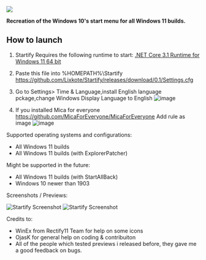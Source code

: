 <p align="left">
    <img src="https://raw.githubusercontent.com/Lixkote/Startify/master/logo.png">
</p>

**Recreation of the Windows 10's start menu for all Windows 11 builds.**

## How to launch

1. Startify Requires the following runtime to start:
[.NET Core 3.1 Runtime for Windows 11 64 bit](https://dotnet.microsoft.com/en-us/download/dotnet/thank-you/runtime-desktop-3.1.32-windows-x64-installer)

2. Paste this file into %HOMEPATH%\Startify\
https://github.com/Lixkote/Startify/releases/download/0.1/Settings.cfg

3. Go to Settings> Time & Language,install English language pckage,change Windows Display Language to English 
![image](https://github.com/user-attachments/assets/e77c1a40-c672-4cfd-9256-8f62016308c6)

4. If you installed Mica for everyone
https://github.com/MicaForEveryone/MicaForEveryone
Add rule as image
![image](https://github.com/user-attachments/assets/baed28f2-12fb-49bf-9f2b-7741c41b7943)


Supported operating systems and configurations:
- All Windows 11 builds
- All Windows 11 builds (with ExplorerPatcher)

Might be supported in the future:
- All Windows 11 builds (with StartAllBack)
- Windows 10 newer than 1903

Screenshots / Previews:

![Startify Screenshot](https://github.com/Lixkote/Startify/blob/main/Previews/tiles2.png)
![Startify Screenshot](https://github.com/Lixkote/Startify/blob/main/Previews/notiles2.png)

Credits to:

 - WinEx from Rectify11 Team for help on some icons
 - OjasK for general help on coding & contribuiton
 - All of the people which tested previews i released before, they gave me a good feedback on bugs.
 
